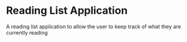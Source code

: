 # Reading List Application
A reading list application to allow the user to keep track of what they are currently reading
